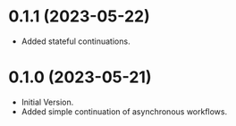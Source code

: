 # 0.1.1 (2023-05-22)

- Added stateful continuations.

# 0.1.0 (2023-05-21)

- Initial Version.
- Added simple continuation of asynchronous workflows.
